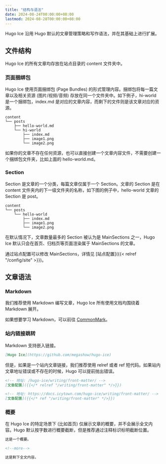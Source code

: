 ```yaml
---
title: "结构与语法"
date: 2024-08-24T00:00:00+08:00
lastmod: 2024-08-28T00:00:00+08:00
---
```


Hugo Ice 沿用 Hugo 默认的文章管理策略和写作语法，并在其基础上进行扩展。

## 文件结构

Hugo Ice 的所有文章均存放在站点目录的 content 文件夹中。

### 页面捆绑包

Hugo Ice 使用页面捆绑包 (Page Bundles) 的形式管理内容。捆绑包将每一篇文章以及相关资源 (图片/视频/音频) 存放在同一个文件夹中。如下例子，hi-world 是一个捆绑包，index.md 是对应的文章内容，而剩下的文件则是该文章对应的资源。

```
content
└── posts
    ├── hello-world.md
    └── hi-world
        ├── index.md
        ├── image1.png
        └── image2.png
```

如果你的文章不存在任何资源，也可以直接创建一个文章内容文件，不需要创建一个捆绑包文件夹，比如上面的 hello-world.md。

### Section

Section 是文章的一个分类，每篇文章仅属于一个 Section。文章的 Section 是在 content 文件夹内的下一级文件夹的名称，如下图的例子中，hello-world 文章的 Section 是 post。

```
content
└── posts
    └── hello-world
        ├── index.md
        ├── image1.png
        └── image2.png
```

在默认情况下，文章数量最多的 Section 被认为是 MainSections 之一，Hugo Ice 默认只会在首页、归档页等页面渲染属于 MainSections 的文章。

通过站点配置可以修改 MainSections，详情见 [站点配置]({{< relref "/config/site" >}})。

## 文章语法

### Markdown

我们推荐使用 Markdown 编写文章，Hugo Ice 所有使用文档均围绕着 Markdown 展开。

如果想要学习 Markdown，可以前往 [CommonMark](https://commonmark.org/)。

### 站内链接跳转

Markdown 支持嵌入链接。

```markdown
[Hugo Ice](https://github.com/megashow/hugo-ice)
```

但是，如果是一个站内文章链接，我们推荐使用 relref 或者 ref 短代码。如果站内文章地址错误或不存在的时候，Hugo 可以提前抛出错误。

```markdown
<!-- 地址: /hugo-ice/writing/front-matter/ -->
[文章配置]({{</* relref "/writing/front-matter" */>}})

<!-- 地址: https://docs.icytown.com/hugo-ice/writing/front-matter/ -->
[文章配置]({{</* ref "/writing/front-matter" */>}})
```

### 概要

在 Hugo Ice 的特定场景下 (比如首页) 仅展示文章的概要，并不会展示全文内容。Hugo 默认按字数进行概要截断，但是推荐通过注释标识标明截断位置。

```markdown
这是一个概要。

<!--more-->

这是剩下全文内容。
```
